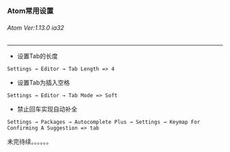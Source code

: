 ### Atom常用设置
###### Atom Ver:1.13.0 ia32
***

+ 设置Tab的长度
```
Settings → Editor → Tab Length => 4
```

+ 设置Tab为插入空格  
```
Settings → Editor → Tab Mode => Soft
```

+ 禁止回车实现自动补全
```
Settings → Packages → Autocomplete Plus → Settings → Keymap For Confirming A Suggestion => tab
```

未完待续。。。。。。
